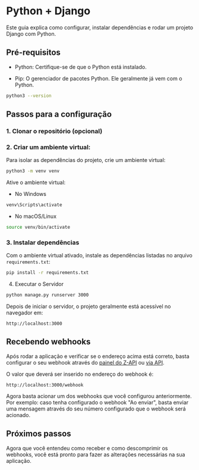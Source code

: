 # Python + Django

Este guia explica como configurar, instalar dependências e rodar um projeto Django com Python.

## Pré-requisitos

- Python: Certifique-se de que o Python está instalado.

- Pip: O gerenciador de pacotes Python. Ele geralmente já vem com o Python.

```bash
python3 --version
```

## Passos para a configuração

### 1. Clonar o repositório (opcional)

### 2. Criar um ambiente virtual:

Para isolar as dependências do projeto, crie um ambiente virtual:

```bash
python3 -m venv venv
```

Ative o ambiente virtual:

- No Windows

```bash
venv\Scripts\activate
```

- No macOS/Linux

```bash
source venv/bin/activate
```

### 3. Instalar dependências

Com o ambiente virtual ativado, instale as dependências listadas no arquivo `requirements.txt`:

```bash
pip install -r requirements.txt
```

4. Executar o Servidor

```bash
python manage.py runserver 3000
```

Depois de iniciar o servidor, o projeto geralmente está acessível no navegador em:

```plaintext
http://localhost:3000
```

## Recebendo webhooks

Após rodar a aplicação e verificar se o endereço acima está correto, basta configurar o seu webhook através do [painel do Z-API](https://developer.z-api.io/webhooks/introduction#via-painel) ou [via API](https://developer.z-api.io/webhooks/introduction#via-api).

O valor que deverá ser inserido no endereço do webhook é:

```plaintext
http://localhost:3000/webhook
```

Agora basta acionar um dos webhooks que você configurou anteriormente. Por exemplo: caso tenha configurado o webhook "Ao enviar", basta enviar uma mensagem através do seu número configurado que o webhook será acionado.

## Próximos passos

Agora que você entendeu como receber e como descomprimir os webhooks, você está pronto para fazer as alterações necessárias na sua aplicação.
